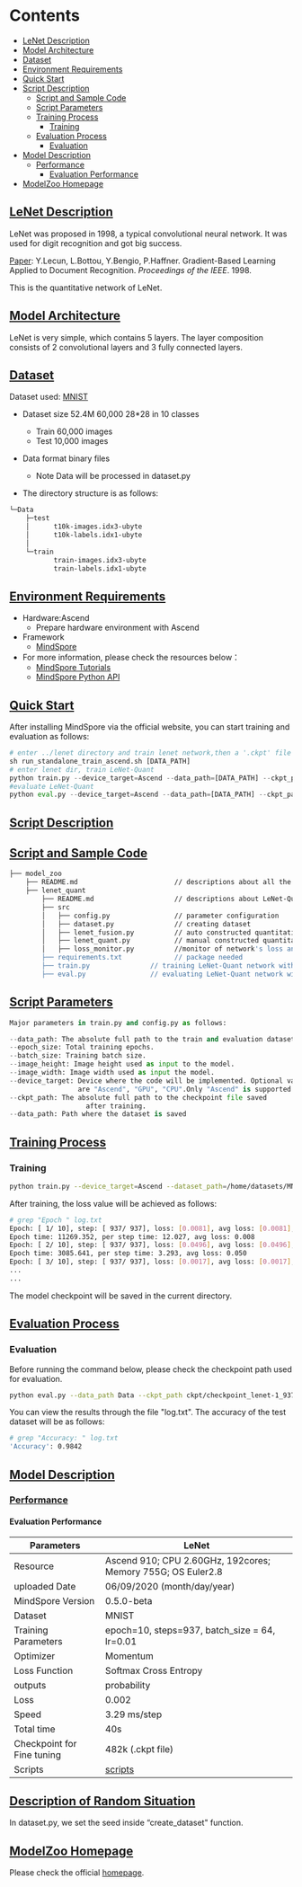 # Contents

- [LeNet Description](#lenet-description)
- [Model Architecture](#model-architecture)
- [Dataset](#dataset)
- [Environment Requirements](#environment-requirements)
- [Quick Start](#quick-start)
- [Script Description](#script-description)
    - [Script and Sample Code](#script-and-sample-code)
    - [Script Parameters](#script-parameters)
    - [Training Process](#training-process)
        - [Training](#training)
    - [Evaluation Process](#evaluation-process)
        - [Evaluation](#evaluation)
- [Model Description](#model-description)
    - [Performance](#performance)
        - [Evaluation Performance](#evaluation-performance)
- [ModelZoo Homepage](#modelzoo-homepage)

## [LeNet Description](#contents)

LeNet was proposed in 1998, a typical convolutional neural network. It was used for digit recognition and got big success.

[Paper](https://ieeexplore.ieee.org/document/726791): Y.Lecun, L.Bottou, Y.Bengio, P.Haffner. Gradient-Based Learning Applied to Document Recognition. *Proceedings of the IEEE*. 1998.

This is the quantitative network of LeNet.

## [Model Architecture](#contents)

LeNet is very simple, which contains 5 layers. The layer composition consists of 2 convolutional layers and 3 fully connected layers.

## [Dataset](#contents)

Dataset used: [MNIST](<http://yann.lecun.com/exdb/mnist/>)

- Dataset size 52.4M 60,000 28*28 in 10 classes
    - Train 60,000 images
    - Test 10,000 images
- Data format binary files
    - Note Data will be processed in dataset.py

- The directory structure is as follows:

```bash
└─Data
    ├─test
    │      t10k-images.idx3-ubyte
    │      t10k-labels.idx1-ubyte
    │
    └─train
           train-images.idx3-ubyte
           train-labels.idx1-ubyte
```

## [Environment Requirements](#contents)

- Hardware:Ascend
    - Prepare hardware environment with Ascend
- Framework
    - [MindSpore](https://www.mindspore.cn/install/en)
- For more information, please check the resources below：
    - [MindSpore Tutorials](https://www.mindspore.cn/tutorial/training/en/master/index.html)
    - [MindSpore Python API](https://www.mindspore.cn/doc/api_python/en/master/index.html)

## [Quick Start](#contents)

After installing MindSpore via the official website, you can start training and evaluation as follows:

```python
# enter ../lenet directory and train lenet network,then a '.ckpt' file will be generated.
sh run_standalone_train_ascend.sh [DATA_PATH]
# enter lenet dir, train LeNet-Quant
python train.py --device_target=Ascend --data_path=[DATA_PATH] --ckpt_path=[CKPT_PATH] --dataset_sink_mode=True
#evaluate LeNet-Quant
python eval.py --device_target=Ascend --data_path=[DATA_PATH] --ckpt_path=[CKPT_PATH] --dataset_sink_mode=True
```

## [Script Description](#contents)

## [Script and Sample Code](#contents)

```bash
├── model_zoo
    ├── README.md                        // descriptions about all the models
    ├── lenet_quant
        ├── README.md                    // descriptions about LeNet-Quant
        ├── src
        │   ├── config.py                // parameter configuration
        │   ├── dataset.py               // creating dataset
        │   ├── lenet_fusion.py          // auto constructed quantitative network model of LeNet-Quant
        │   ├── lenet_quant.py           // manual constructed quantitative network model of LeNet-Quant
        │   ├── loss_monitor.py          //monitor of network's loss and other data
        ├── requirements.txt             // package needed
        ├── train.py               // training LeNet-Quant network with device Ascend
        ├── eval.py                // evaluating LeNet-Quant network with device Ascend
```

## [Script Parameters](#contents)

```python
Major parameters in train.py and config.py as follows:

--data_path: The absolute full path to the train and evaluation datasets.
--epoch_size: Total training epochs.
--batch_size: Training batch size.
--image_height: Image height used as input to the model.
--image_width: Image width used as input the model.
--device_target: Device where the code will be implemented. Optional values
                 are "Ascend", "GPU", "CPU".Only "Ascend" is supported now.
--ckpt_path: The absolute full path to the checkpoint file saved
                   after training.
--data_path: Path where the dataset is saved
```

## [Training Process](#contents)

### Training

```bash
python train.py --device_target=Ascend --dataset_path=/home/datasets/MNIST --dataset_sink_mode=True > log.txt 2>&1 &
```

After training, the loss value will be achieved as follows:

```bash
# grep "Epoch " log.txt
Epoch: [ 1/ 10], step: [ 937/ 937], loss: [0.0081], avg loss: [0.0081], time: [11268.6832ms]
Epoch time: 11269.352, per step time: 12.027, avg loss: 0.008
Epoch: [ 2/ 10], step: [ 937/ 937], loss: [0.0496], avg loss: [0.0496], time: [3085.2389ms]
Epoch time: 3085.641, per step time: 3.293, avg loss: 0.050
Epoch: [ 3/ 10], step: [ 937/ 937], loss: [0.0017], avg loss: [0.0017], time: [3085.3510ms]
...
...
```

The model checkpoint will be saved in the current directory.

## [Evaluation Process](#contents)

### Evaluation

Before running the command below, please check the checkpoint path used for evaluation.

```bash
python eval.py --data_path Data --ckpt_path ckpt/checkpoint_lenet-1_937.ckpt > log.txt 2>&1 &
```

You can view the results through the file "log.txt". The accuracy of the test dataset will be as follows:

```bash
# grep "Accuracy: " log.txt
'Accuracy': 0.9842
```

## [Model Description](#contents)

### [Performance](#contents)

#### Evaluation Performance

| Parameters                 | LeNet                                                       |
| -------------------------- | ----------------------------------------------------------- |
| Resource                   | Ascend 910; CPU 2.60GHz, 192cores; Memory 755G; OS Euler2.8                  |
| uploaded Date              | 06/09/2020 (month/day/year)                                 |
| MindSpore Version          | 0.5.0-beta                                                  |
| Dataset                    | MNIST                                                       |
| Training Parameters        | epoch=10, steps=937, batch_size = 64, lr=0.01               |
| Optimizer                  | Momentum                                                    |
| Loss Function              | Softmax Cross Entropy                                       |
| outputs                    | probability                                                 |
| Loss                       | 0.002                                                       |
| Speed                      |3.29 ms/step                                                 |
| Total time                 | 40s                                                         |
| Checkpoint for Fine tuning | 482k (.ckpt file)                                           |
| Scripts                    | [scripts](https://gitee.com/mindspore/mindspore/tree/master/model_zoo/official/cv/lenet) |

## [Description of Random Situation](#contents)

In dataset.py, we set the seed inside “create_dataset" function.

## [ModelZoo Homepage](#contents)

Please check the official [homepage](https://gitee.com/mindspore/mindspore/tree/master/model_zoo).
